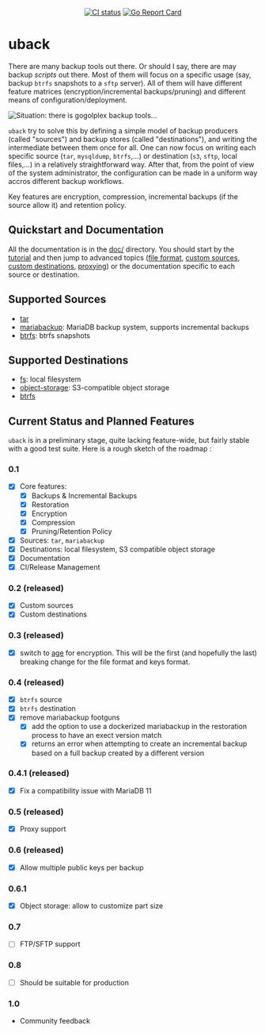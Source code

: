 <p align="center">
  <a href="https://github.com/sloonz/uback/actions/workflows/check.yml"><img alt="CI status" src="https://github.com/sloonz/uback/actions/workflows/check.yml/badge.svg"></a>
  <a href="https://goreportcard.com/report/github.com/sloonz/uback"><img alt="Go Report Card" src="https://goreportcard.com/badge/github.com/sloonz/uback"></a>
</p>

# uback

There are many backup tools out there. Or should I say, there are may
backup *scripts* out there. Most of them will focus on a specific usage
(say, backup `btrfs` snapshots to a `sftp` server). All of them will
have different feature matrices (encryption/incremental backups/pruning)
and different means of configuration/deployment.

![Situation: there is gogolplex backup tools...](https://imgs.xkcd.com/comics/standards.png)

`uback` try to solve this by defining a simple model of backup producers
(called "sources") and backup stores (called "destinations"), and writing
the intermediate between them once for all. One can now focus on writing
each specific source (`tar`, `mysqldump`, `btrfs`,...) or destination
(`s3`, `sftp`, local files,...) in a relatively straightforward
way. After that, from the point of view of the system administrator,
the configuration can be made in a uniform way accros different backup
workflows.

Key features are encryption, compression, incremental backups (if the
source allow it) and retention policy.

## Quickstart and Documentation

All the documentation is in the [doc/](doc/) directory. You should start
by the [tutorial](doc/tutorial.md) and then jump to advanced topics ([file
format](doc/file-format.md), [custom sources](doc/custom-sources.md),
[custom destinations](doc/custom-destinations.md),
[proxying](doc/proxy.md)) or the documentation specific to each source
or destination.

## Supported Sources

* [tar](doc/src-tar.md)
* [mariabackup](doc/src-mariabackup.md): MariaDB backup system, supports
incremental backups
* [btrfs](doc/src-btrfs.md): btrfs snapshots

## Supported Destinations

* [fs](doc/dest-fs.md): local filesystem
* [object-storage](doc/dest-object-storage.md): S3-compatible object
storage
* [btrfs](doc/dest-btrfs.md)

## Current Status and Planned Features

`uback` is in a preliminary stage, quite lacking feature-wide, but fairly
stable with a good test suite. Here is a rough sketch of the roadmap :

### 0.1

* [x] Core features:
  * [x] Backups & Incremental Backups
  * [x] Restoration
  * [x] Encryption
  * [x] Compression
  * [x] Pruning/Retention Policy
* [x] Sources: `tar`, `mariabackup`
* [x] Destinations: local filesystem, S3 compatible object storage
* [x] Documentation
* [x] CI/Release Management

### 0.2 (released)

* [x] Custom sources
* [x] Custom destinations

### 0.3 (released)

* [x] switch to [age](https://age-encryption.org/) for encryption. This
will be the first (and hopefully the last) breaking change for the file
format and keys format.

### 0.4 (released)

* [x] `btrfs` source
* [x] `btrfs` destination
* [x] remove mariabackup footguns
  * [x] add the option to use a dockerized mariabackup in the restoration
  process to have an exect version match
  * [x] returns an error when attempting to create an incremental backup
  based on a full backup created by a different version

### 0.4.1 (released)

* [x] Fix a compatibility issue with MariaDB 11

### 0.5 (released)

* [x] Proxy support

### 0.6 (released)

* [x] Allow multiple public keys per backup

### 0.6.1

* [x] Object storage: allow to customize part size

### 0.7

* [ ] FTP/SFTP support

### 0.8

* [ ] Should be suitable for production

### 1.0

* Community feedback 
